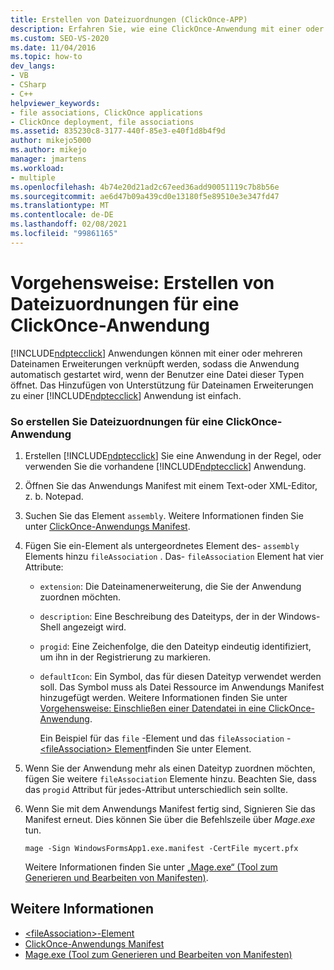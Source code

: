 ```yaml
---
title: Erstellen von Dateizuordnungen (ClickOnce-APP)
description: Erfahren Sie, wie eine ClickOnce-Anwendung mit einer oder mehreren Dateinamen Erweiterungen verknüpft wird, damit die Anwendung gestartet wird, wenn der Benutzer eine solche Datei öffnet.
ms.custom: SEO-VS-2020
ms.date: 11/04/2016
ms.topic: how-to
dev_langs:
- VB
- CSharp
- C++
helpviewer_keywords:
- file associations, ClickOnce applications
- ClickOnce deployment, file associations
ms.assetid: 835230c8-3177-440f-85e3-e40f1d8b4f9d
author: mikejo5000
ms.author: mikejo
manager: jmartens
ms.workload:
- multiple
ms.openlocfilehash: 4b74e20d21ad2c67eed36add90051119c7b8b56e
ms.sourcegitcommit: ae6d47b09a439cd0e13180f5e89510e3e347fd47
ms.translationtype: MT
ms.contentlocale: de-DE
ms.lasthandoff: 02/08/2021
ms.locfileid: "99861165"
---
```

# <a name="how-to-create-file-associations-for-a-clickonce-application"></a>Vorgehensweise: Erstellen von Dateizuordnungen für eine ClickOnce-Anwendung
[!INCLUDE[ndptecclick](../deployment/includes/ndptecclick_md.md)] Anwendungen können mit einer oder mehreren Dateinamen Erweiterungen verknüpft werden, sodass die Anwendung automatisch gestartet wird, wenn der Benutzer eine Datei dieser Typen öffnet. Das Hinzufügen von Unterstützung für Dateinamen Erweiterungen zu einer [!INCLUDE[ndptecclick](../deployment/includes/ndptecclick_md.md)] Anwendung ist einfach.

### <a name="to-create-file-associations-for-a-clickonce-application"></a>So erstellen Sie Dateizuordnungen für eine ClickOnce-Anwendung

1. Erstellen [!INCLUDE[ndptecclick](../deployment/includes/ndptecclick_md.md)] Sie eine Anwendung in der Regel, oder verwenden Sie die vorhandene [!INCLUDE[ndptecclick](../deployment/includes/ndptecclick_md.md)] Anwendung.

2. Öffnen Sie das Anwendungs Manifest mit einem Text-oder XML-Editor, z. b. Notepad.

3. Suchen Sie das Element `assembly`. Weitere Informationen finden Sie unter [ClickOnce-Anwendungs Manifest](../deployment/clickonce-application-manifest.md).

4. Fügen Sie ein-Element als untergeordnetes Element des- `assembly` Elements hinzu `fileAssociation` . Das- `fileAssociation` Element hat vier Attribute:

   - `extension`: Die Dateinamenerweiterung, die Sie der Anwendung zuordnen möchten.

   - `description`: Eine Beschreibung des Dateityps, der in der Windows-Shell angezeigt wird.

   - `progid`: Eine Zeichenfolge, die den Dateityp eindeutig identifiziert, um ihn in der Registrierung zu markieren.

   - `defaultIcon`: Ein Symbol, das für diesen Dateityp verwendet werden soll. Das Symbol muss als Datei Ressource im Anwendungs Manifest hinzugefügt werden. Weitere Informationen finden Sie unter [Vorgehensweise: Einschließen einer Datendatei in eine ClickOnce-Anwendung](../deployment/how-to-include-a-data-file-in-a-clickonce-application.md).

     Ein Beispiel für das `file` -Element und das `fileAssociation` - [ \<fileAssociation> Element](../deployment/fileassociation-element-clickonce-application.md)finden Sie unter Element.

5. Wenn Sie der Anwendung mehr als einen Dateityp zuordnen möchten, fügen Sie weitere `fileAssociation` Elemente hinzu. Beachten Sie, dass das `progid` Attribut für jedes-Attribut unterschiedlich sein sollte.

6. Wenn Sie mit dem Anwendungs Manifest fertig sind, Signieren Sie das Manifest erneut. Dies können Sie über die Befehlszeile über *Mage.exe* tun.

    `mage -Sign WindowsFormsApp1.exe.manifest -CertFile mycert.pfx`

    Weitere Informationen finden Sie unter [„Mage.exe“ (Tool zum Generieren und Bearbeiten von Manifesten)](/dotnet/framework/tools/mage-exe-manifest-generation-and-editing-tool).

## <a name="see-also"></a>Weitere Informationen
- [\<fileAssociation>-Element](../deployment/fileassociation-element-clickonce-application.md)
- [ClickOnce-Anwendungs Manifest](../deployment/clickonce-application-manifest.md)
- [Mage.exe (Tool zum Generieren und Bearbeiten von Manifesten)](/dotnet/framework/tools/mage-exe-manifest-generation-and-editing-tool)